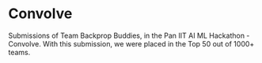 # Convolve
Submissions of Team Backprop Buddies, in the Pan IIT AI ML Hackathon - Convolve.
With this submission, we were placed in the Top 50 out of 1000+ teams.
